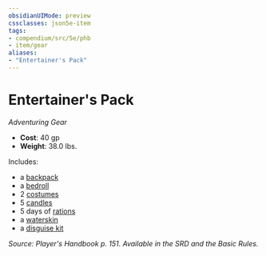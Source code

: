 ```yaml
---
obsidianUIMode: preview
cssclasses: json5e-item
tags:
- compendium/src/5e/phb
- item/gear
aliases: 
- "Entertainer's Pack"
---
```

# Entertainer's Pack
*Adventuring Gear*  

- **Cost**: 40 gp
- **Weight**: 38.0 lbs.

Includes:

- a [backpack](/Systems/5e/items/backpack.md)  
- a [bedroll](/Systems/5e/items/bedroll.md)  
- 2 [costumes](/Systems/5e/items/costume-clothes.md)  
- 5 [candles](/Systems/5e/items/candle.md)  
- 5 days of [rations](/Systems/5e/items/rations-1-day.md)  
- a [waterskin](/Systems/5e/items/waterskin.md)  
- a [disguise kit](/Systems/5e/items/disguise-kit.md)  

*Source: Player's Handbook p. 151. Available in the SRD and the Basic Rules.*